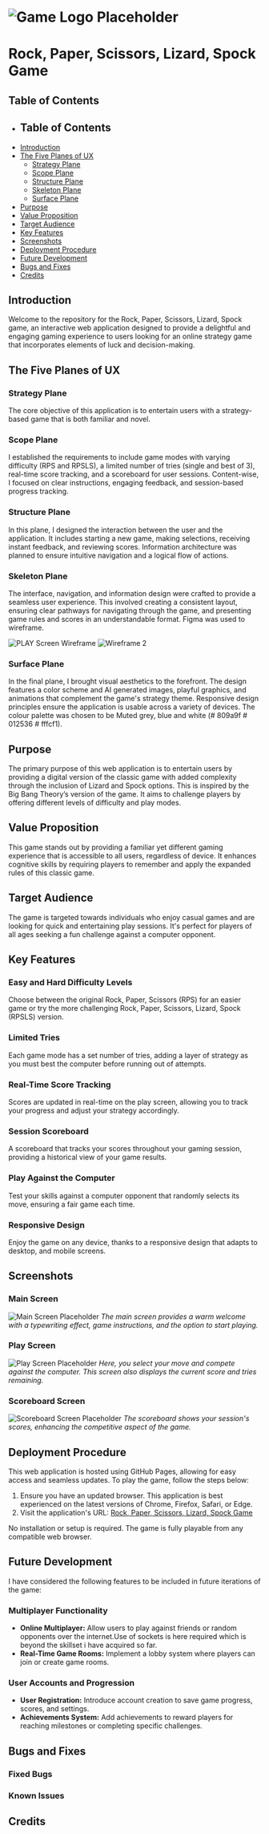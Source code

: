 # ![Game Logo Placeholder](https://via.placeholder.com/150x50)

# Rock, Paper, Scissors, Lizard, Spock Game

## Table of Contents

- ## Table of Contents
- [Introduction](#introduction)
- [The Five Planes of UX](#the-five-planes-of-ux)
  - [Strategy Plane](#strategy-plane)
  - [Scope Plane](#scope-plane)
  - [Structure Plane](#structure-plane)
  - [Skeleton Plane](#skeleton-plane)
  - [Surface Plane](#surface-plane)
- [Purpose](#purpose)
- [Value Proposition](#value-proposition)
- [Target Audience](#target-audience)
- [Key Features](#key-features)
- [Screenshots](#screenshots)
- [Deployment Procedure](#deployment-procedure)
- [Future Development](#future-development)
- [Bugs and Fixes](#bugs-and-fixes)
- [Credits](#credits)


## Introduction

Welcome to the repository for the Rock, Paper, Scissors, Lizard, Spock game, an interactive web application designed to provide a delightful and engaging gaming experience to users looking for an online strategy game that incorporates elements of luck and decision-making.

## The Five Planes of UX

### Strategy Plane

The core objective of this application is to entertain users with a strategy-based game that is both familiar and novel.

### Scope Plane

I established the requirements to include game modes with varying difficulty (RPS and RPSLS), a limited number of tries (single and best of 3), real-time score tracking, and a scoreboard for user sessions. Content-wise, I focused on clear instructions, engaging feedback, and session-based progress tracking.

### Structure Plane

In this plane, I designed the interaction between the user and the application. It includes starting a new game, making selections, receiving instant feedback, and reviewing scores. Information architecture was  planned to ensure intuitive navigation and a logical flow of actions.

### Skeleton Plane

The interface, navigation, and information design were crafted to provide a seamless user experience. This involved creating a consistent layout, ensuring clear pathways for navigating through the game, and presenting game rules and scores in an understandable format. Figma was used to wireframe. 

![PLAY Screen Wireframe](https://via.placeholder.com/500x300)
![Wireframe 2](https://via.placeholder.com/500x300)

### Surface Plane

In the final plane, I brought visual aesthetics to the forefront. The design features a color scheme and AI generated images, playful graphics, and animations that complement the game's strategy theme. Responsive design principles ensure the application is usable across a variety of devices. The colour palette was chosen to be Muted grey, blue and white (# 809a9f # 012536 # fffcf1).



## Purpose

The primary purpose of this web application is to entertain users by providing a digital version of the classic game with added complexity through the inclusion of Lizard and Spock options. This is inspired by the Big Bang Theory’s version of the game. It aims to challenge players by offering different levels of difficulty and play modes.

## Value Proposition

This game stands out by providing a familiar yet different gaming experience that is accessible to all users, regardless of device. It enhances cognitive skills by requiring players to remember and apply the expanded rules of this classic game.

## Target Audience

The game is targeted towards individuals who enjoy casual games and are looking for quick and entertaining play sessions. It's perfect for players of all ages seeking a fun challenge against a computer opponent.

## Key Features

### Easy and Hard Difficulty Levels

Choose between the original Rock, Paper, Scissors (RPS) for an easier game or try the more challenging Rock, Paper, Scissors, Lizard, Spock (RPSLS) version.

### Limited Tries

Each game mode has a set number of tries, adding a layer of strategy as you must best the computer before running out of attempts.

### Real-Time Score Tracking

Scores are updated in real-time on the play screen, allowing you to track your progress and adjust your strategy accordingly.

### Session Scoreboard

A scoreboard that tracks your scores throughout your gaming session, providing a historical view of your game results.

### Play Against the Computer

Test your skills against a computer opponent that randomly selects its move, ensuring a fair game each time.

### Responsive Design

Enjoy the game on any device, thanks to a responsive design that adapts to desktop, and mobile screens.

## Screenshots

### Main Screen

![Main Screen Placeholder](https://via.placeholder.com/500x300)
*The main screen provides a warm welcome with a typewriting effect, game instructions, and the option to start playing.*

### Play Screen

![Play Screen Placeholder](https://via.placeholder.com/500x300)
*Here, you select your move and compete against the computer. This screen also displays the current score and tries remaining.*

### Scoreboard Screen

![Scoreboard Screen Placeholder](https://via.placeholder.com/500x300)
*The scoreboard shows your session's scores, enhancing the competitive aspect of the game.*

## Deployment Procedure

This web application is hosted using GitHub Pages, allowing for easy access and seamless updates. To play the game, follow the steps below:

1. Ensure you have an updated browser. This application is best experienced on the latest versions of Chrome, Firefox, Safari, or Edge.
2. Visit the application's URL: [Rock, Paper, Scissors, Lizard, Spock Game](https://osawani.github.io/advanced-rpsls/)

No installation or setup is required. The game is fully playable from any compatible web browser.


## Future Development

I have considered the following features to be included in future iterations of the game:

### Multiplayer Functionality

- **Online Multiplayer:** Allow users to play against friends or random opponents over the internet.Use of sockets is here required which is beyond the skillset i have acquired so far.
- **Real-Time Game Rooms:** Implement a lobby system where players can join or create game rooms.

### User Accounts and Progression

- **User Registration:** Introduce account creation to save game progress, scores, and settings.
- **Achievements System:** Add achievements to reward players for reaching milestones or completing specific challenges.

## Bugs and Fixes

### Fixed Bugs

### Known Issues

## Credits
